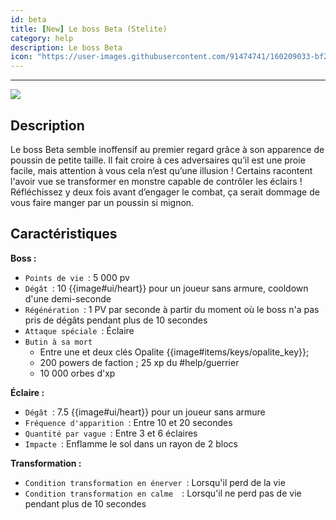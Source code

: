 ```yaml
---
id: beta
title: [New] Le boss Beta (Stelite) 
category: help
description: Le boss Beta
icon: "https://user-images.githubusercontent.com/91474741/160209033-bf2f7ee5-9991-477b-92ec-1169cc2915bc.png"
---
```

___
<img class="thumbnail-right" src="https://user-images.githubusercontent.com/91474741/160209033-bf2f7ee5-9991-477b-92ec-1169cc2915bc.png">

## Description 

Le boss Beta semble inoffensif au premier regard grâce à son apparence de poussin de petite
taille. Il fait croire à ces adversaires qu’il est une proie facile, mais attention à vous cela
n’est qu’une illusion ! Certains racontent l'avoir vue se transformer en monstre capable de
contrôler les éclairs !
Réfléchissez y deux fois avant d’engager le combat, ça serait dommage de vous faire
manger par un poussin si mignon.

## Caractéristiques 
**Boss :**  
- ``Points de vie ``: 5 000 pv
- ``Dégât ``: 10 {{image#ui/heart}} pour un joueur sans armure, cooldown d'une demi-seconde
- ``Régénération ``: 1 PV par seconde à partir du moment où le boss n'a pas pris de dégâts pendant plus de 10 secondes
- ``Attaque spéciale ``: Éclaire 
- ``Butin à sa mort ``
    - Entre une et deux clés Opalite {{image#items/keys/opalite_key}};
    - 200 powers de faction ; 25 xp du #help/guerrier 
    - 10 000 orbes d'xp

**Éclaire :** 

- ``Dégât ``: 7.5 {{image#ui/heart}} pour un joueur sans armure 
- ``Fréquence d'apparition ``: Entre 10 et 20 secondes 
- ``Quantité par vague ``: Entre 3 et 6 éclaires
- ``Impacte ``: Enflamme le sol dans un rayon de 2 blocs

**Transformation :** 

- ``Condition transformation en énerver ``: Lorsqu'il perd de la vie
- ``Condition transformation en calme  ``: Lorsqu'il ne perd pas de vie pendant plus de 10 secondes